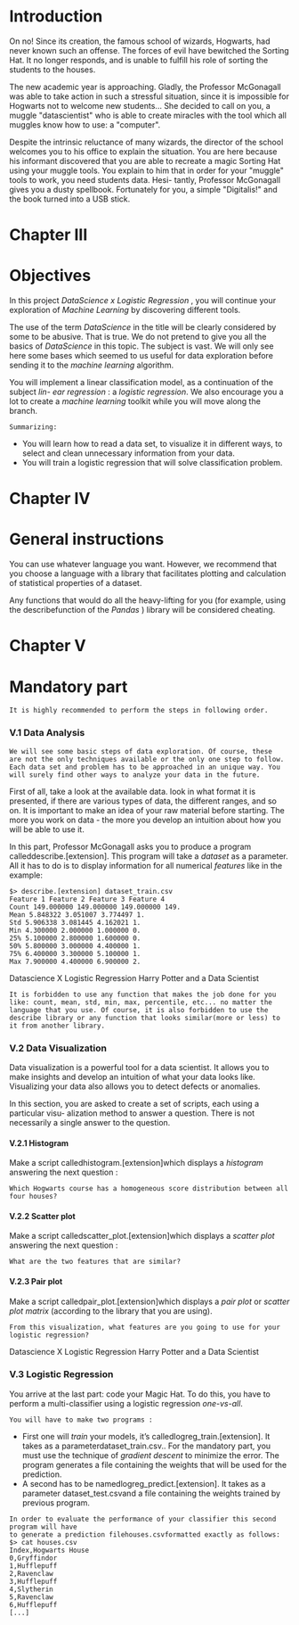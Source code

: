 # Introduction

On no! Since its creation, the famous school of wizards, Hogwarts, had never known such
an offense. The forces of evil have bewitched the Sorting Hat. It no longer responds, and
is unable to fulfill his role of sorting the students to the houses.

The new academic year is approaching. Gladly, the Professor McGonagall was able
to take action in such a stressful situation, since it is impossible for Hogwarts not to
welcome new students... She decided to call on you, a muggle "datascientist" who is
able to create miracles with the tool which all muggles know how to use: a "computer".

Despite the intrinsic reluctance of many wizards, the director of the school welcomes
you to his office to explain the situation. You are here because his informant discovered
that you are able to recreate a magic Sorting Hat using your muggle tools. You explain
to him that in order for your "muggle" tools to work, you need students data. Hesi-
tantly, Professor McGonagall gives you a dusty spellbook. Fortunately for you, a simple
"Digitalis!" and the book turned into a USB stick.


# Chapter III

# Objectives

In this project _DataScience x Logistic Regression_ , you will continue your exploration of
_Machine Learning_ by discovering different tools.

The use of the term _DataScience_ in the title will be clearly considered by some to be
abusive. That is true. We do not pretend to give you all the basics of _DataScience_ in this
topic. The subject is vast. We will only see here some bases which seemed to us useful
for data exploration before sending it to the _machine learning_ algorithm.

You will implement a linear classification model, as a continuation of the subject _lin-
ear regression_ : a _logistic regression_. We also encourage you a lot to create a _machine
learning_ toolkit while you will move along the branch.

```
Summarizing:
```
- You will learn how to read a data set, to visualize it in different ways, to select and
    clean unnecessary information from your data.
- You will train a logistic regression that will solve classification problem.


# Chapter IV

# General instructions

You can use whatever language you want. However, we recommend that you choose a
language with a library that facilitates plotting and calculation of statistical properties
of a dataset.

Any functions that would do all the heavy-lifting for you (for example, using the
describefunction of the _Pandas_ ) library will be considered cheating.


# Chapter V

# Mandatory part

```
It is highly recommended to perform the steps in following order.
```
### V.1 Data Analysis

```
We will see some basic steps of data exploration. Of course, these
are not the only techniques available or the only one step to follow.
Each data set and problem has to be approached in an unique way. You
will surely find other ways to analyze your data in the future.
```
First of all, take a look at the available data. look in what format it is presented, if
there are various types of data, the different ranges, and so on. It is important to make
an idea of your raw material before starting. The more you work on data - the more you
develop an intuition about how you will be able to use it.

In this part, Professor McGonagall asks you to produce a program calleddescribe.[extension].
This program will take a _dataset_ as a parameter. All it has to do is to display information
for all numerical _features_ like in the example:

```
$> describe.[extension] dataset_train.csv
Feature 1 Feature 2 Feature 3 Feature 4
Count 149.000000 149.000000 149.000000 149.
Mean 5.848322 3.051007 3.774497 1.
Std 5.906338 3.081445 4.162021 1.
Min 4.300000 2.000000 1.000000 0.
25% 5.100000 2.800000 1.600000 0.
50% 5.800000 3.000000 4.400000 1.
75% 6.400000 3.300000 5.100000 1.
Max 7.900000 4.400000 6.900000 2.
```

Datascience X Logistic Regression Harry Potter and a Data Scientist

```
It is forbidden to use any function that makes the job done for you
like: count, mean, std, min, max, percentile, etc... no matter the
language that you use. Of course, it is also forbidden to use the
describe library or any function that looks similar(more or less) to
it from another library.
```
### V.2 Data Visualization

Data visualization is a powerful tool for a data scientist. It allows you to make insights
and develop an intuition of what your data looks like. Visualizing your data also allows
you to detect defects or anomalies.

In this section, you are asked to create a set of scripts, each using a particular visu-
alization method to answer a question. There is not necessarily a single answer to the
question.

#### V.2.1 Histogram

Make a script calledhistogram.[extension]which displays a _histogram_ answering the
next question :

```
Which Hogwarts course has a homogeneous score distribution between all four houses?
```
#### V.2.2 Scatter plot

Make a script calledscatter_plot.[extension]which displays a _scatter plot_ answering
the next question :

```
What are the two features that are similar?
```
#### V.2.3 Pair plot

Make a script calledpair_plot.[extension]which displays a _pair plot_ or _scatter plot
matrix_ (according to the library that you are using).

```
From this visualization, what features are you going to use for your logistic regression?
```

Datascience X Logistic Regression Harry Potter and a Data Scientist

### V.3 Logistic Regression

You arrive at the last part: code your Magic Hat. To do this, you have to perform a
multi-classifier using a logistic regression _one-vs-all_.

```
You will have to make two programs :
```
- First one will _train_ your models, it’s calledlogreg_train.[extension]. It takes
    as a parameterdataset_train.csv.. For the mandatory part, you must use the
    technique of _gradient descent_ to minimize the error. The program generates a file
    containing the weights that will be used for the prediction.
- A second has to be namedlogreg_predict.[extension]. It takes as a parameter
    dataset_test.csvand a file containing the weights trained by previous program.

```
In order to evaluate the performance of your classifier this second program will have
to generate a prediction filehouses.csvformatted exactly as follows:
$> cat houses.csv
Index,Hogwarts House
0,Gryffindor
1,Hufflepuff
2,Ravenclaw
3,Hufflepuff
4,Slytherin
5,Ravenclaw
6,Hufflepuff
[...]
```
